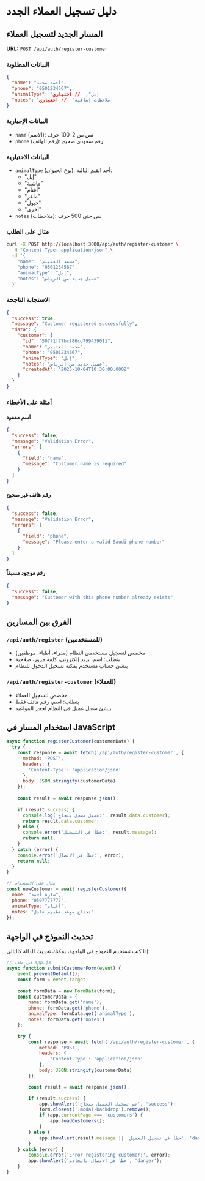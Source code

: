 # دليل تسجيل العملاء الجدد

## المسار الجديد لتسجيل العملاء

**URL:** `POST /api/auth/register-customer`

### البيانات المطلوبة

```json
{
  "name": "أحمد محمد",
  "phone": "0501234567",
  "animalType": "إبل",  // اختياري
  "notes": "ملاحظات إضافية"  // اختياري
}
```

### البيانات الإجبارية
- `name` (الاسم): نص من 2-100 حرف
- `phone` (رقم الهاتف): رقم سعودي صحيح

### البيانات الاختيارية
- `animalType` (نوع الحيوان): أحد القيم التالية:
  - "إبل"
  - "ماشية" 
  - "أغنام"
  - "ماعز"
  - "خيول"
  - "أخرى"
- `notes` (ملاحظات): نص حتى 500 حرف

### مثال على الطلب

```bash
curl -X POST http://localhost:3000/api/auth/register-customer \
  -H "Content-Type: application/json" \
  -d '{
    "name": "محمد العتيبي",
    "phone": "0501234567",
    "animalType": "إبل",
    "notes": "عميل جديد من الرياض"
  }'
```

### الاستجابة الناجحة

```json
{
  "success": true,
  "message": "Customer registered successfully",
  "data": {
    "customer": {
      "id": "507f1f77bcf86cd799439011",
      "name": "محمد العتيبي",
      "phone": "0501234567",
      "animalType": "إبل",
      "notes": "عميل جديد من الرياض",
      "createdAt": "2025-10-04T10:30:00.000Z"
    }
  }
}
```

### أمثلة على الأخطاء

#### اسم مفقود
```json
{
  "success": false,
  "message": "Validation Error",
  "errors": [
    {
      "field": "name",
      "message": "Customer name is required"
    }
  ]
}
```

#### رقم هاتف غير صحيح
```json
{
  "success": false,
  "message": "Validation Error",
  "errors": [
    {
      "field": "phone",
      "message": "Please enter a valid Saudi phone number"
    }
  ]
}
```

#### رقم موجود مسبقاً
```json
{
  "success": false,
  "message": "Customer with this phone number already exists"
}
```

## الفرق بين المسارين

### `/api/auth/register` (للمستخدمين)
- مخصص لتسجيل مستخدمي النظام (مدراء، أطباء، موظفين)
- يتطلب: اسم، بريد إلكتروني، كلمة مرور، صلاحية
- ينشئ حساب مستخدم يمكنه تسجيل الدخول للنظام

### `/api/auth/register-customer` (للعملاء)
- مخصص لتسجيل العملاء
- يتطلب: اسم، رقم هاتف فقط
- ينشئ سجل عميل في النظام لحجز المواعيد

## استخدام المسار في JavaScript

```javascript
async function registerCustomer(customerData) {
  try {
    const response = await fetch('/api/auth/register-customer', {
      method: 'POST',
      headers: {
        'Content-Type': 'application/json'
      },
      body: JSON.stringify(customerData)
    });
    
    const result = await response.json();
    
    if (result.success) {
      console.log('عميل مسجل بنجاح:', result.data.customer);
      return result.data.customer;
    } else {
      console.error('خطأ في التسجيل:', result.message);
      return null;
    }
  } catch (error) {
    console.error('خطأ في الاتصال:', error);
    return null;
  }
}

// مثال على الاستخدام
const newCustomer = await registerCustomer({
  name: "سارة أحمد",
  phone: "0507777777",
  animalType: "أغنام",
  notes: "تحتاج موعد تطعيم عاجل"
});
```

## تحديث النموذج في الواجهة

إذا كنت تستخدم النموذج في الواجهة، يمكنك تحديث الدالة كالتالي:

```javascript
// في ملف app.js
async function submitCustomerForm(event) {
    event.preventDefault();
    const form = event.target;
    
    const formData = new FormData(form);
    const customerData = {
        name: formData.get('name'),
        phone: formData.get('phone'),
        animalType: formData.get('animalType'),
        notes: formData.get('notes')
    };

    try {
        const response = await fetch('/api/auth/register-customer', {
            method: 'POST',
            headers: {
                'Content-Type': 'application/json'
            },
            body: JSON.stringify(customerData)
        });

        const result = await response.json();

        if (result.success) {
            app.showAlert('تم تسجيل العميل بنجاح', 'success');
            form.closest('.modal-backdrop').remove();
            if (app.currentPage === 'customers') {
                app.loadCustomers();
            }
        } else {
            app.showAlert(result.message || 'خطأ في تسجيل العميل', 'danger');
        }
    } catch (error) {
        console.error('Error registering customer:', error);
        app.showAlert('خطأ في الاتصال بالخادم', 'danger');
    }
}
```
